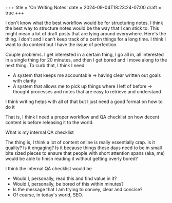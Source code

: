 +++
title = 'On Writing Notes'
date = 2024-09-04T18:23:24-07:00
draft = true
+++

I don't know what the best workflow would be for structuring notes. I think the best way to structure notes would be the way that I can stick to. This might mean a lot of draft posts that are lying around everywhere. Here's the thing. I don't and I can't keep track of a certin things for a long time. I think I want to do content but I have the issue of perfection.

Couple problems. I get interested in a certain thing, I go all in, all interested in a single thing for 20 minutes, and then I get bored and I move along to the next thing. To curb that, I think I need
- A system that keeps me accountable -> having clear written out goals with clarity
- A system that allows me to pick up things where I left of before -> thought processes and notes that are easy to retrieve and understand

I think writing helps with all of that but I just need a good format on how to do it

That is, I think I need a proper workflow and QA checklist on how decent content is before releasing it to the world. 

What is  my internal QA checklist

The thing is, I think a lot of content online is really essentially crap. Is it quality? Is it engaging? Is it because things these days need to be in small bite sized pieces to ensure that people with short attention spans (aka, me) would be able to finish reading it without getting overly bored? 

I think the internal QA checklist would be
- Would I, personally, read this and find value in it? 
- Would I, personally, be bored of this within minutes? 
- Is the message that I am trying to convey, clear and concise?  
- Of course, in today's world, SEO. 